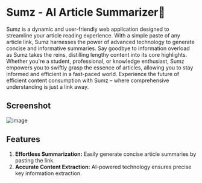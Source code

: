 
# Sumz - AI Article Summarizer🚀

Sumz is a dynamic and user-friendly web application designed to streamline your article reading experience. With a simple paste of any article link, Sumz harnesses the power of advanced technology to generate concise and informative summaries. Say goodbye to information overload as Sumz takes the reins, distilling lengthy content into its core highlights. Whether you're a student, professional, or knowledge enthusiast, Sumz empowers you to swiftly grasp the essence of articles, allowing you to stay informed and efficient in a fast-paced world. Experience the future of efficient content consumption with Sumz – where comprehensive understanding is just a link away.

## Screenshot

![image](https://github.com/Vanraj8169/Ai_summarizer/assets/87256781/19c75e25-b6ed-424a-bbeb-33f506279b4e)

## Features

1. **Effortless Summarization:** Easily generate concise article summaries by pasting the link.
2. **Accurate Content Extraction:** AI-powered technology ensures precise key information extraction.




